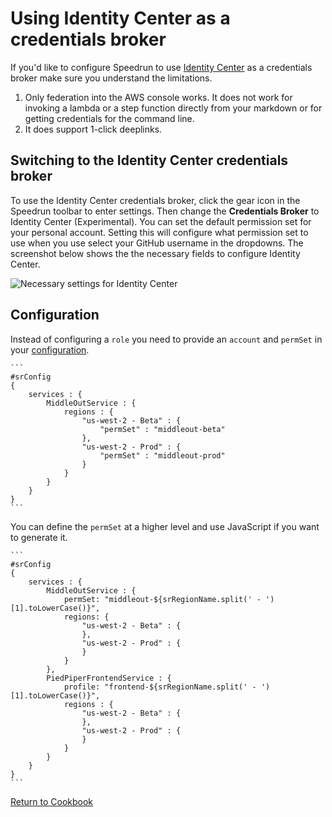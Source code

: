 # Using Identity Center as a credentials broker

If you'd like to configure Speedrun to use [Identity Center](https://aws.amazon.com/about-aws/whats-new/2024/04/aws-iam-identity-center-shortcut-links-aws-access-portal/) as a credentials broker make sure you understand the limitations.

1. Only federation into the AWS console works.  It does not work for invoking a lambda or a step function directly from your markdown or for getting credentials for the command line.
3. It does support 1-click deeplinks.

## Switching to the Identity Center credentials broker

To use the Identity Center credentials broker, click the gear icon in the Speedrun toolbar to enter settings.  Then change the **Credentials Broker** to Identity Center (Experimental).  You can set the default permission set for your personal account. Setting this will configure what permission set to use when you use select your GitHub username in the dropdowns.  The screenshot below shows the the necessary fields to configure Identity Center.

![Necessary settings for Identity Center](https://github.com/No-Backspace-Crew/Speedrun/assets/97474956/747f5b07-9775-4164-8546-2f05af60ccfb)

## Configuration

Instead of configuring a `role` you need to provide an `account` and `permSet` in your [configuration](https://github.com/No-Backspace-Crew/Speedrun/wiki/Speedrun-Configuration).

````
```
#srConfig
{
    services : {
        MiddleOutService : {
            regions : {
                "us-west-2 - Beta" : {
                    "permSet" : "middleout-beta"
                },
                "us-west-2 - Prod" : {
                    "permSet" : "middleout-prod"
                }
            }
        }
    }
}
```
````

You can define the `permSet` at a higher level and use JavaScript if you want to generate it.

````
```
#srConfig
{
    services : {
        MiddleOutService : {
            permSet: "middleout-${srRegionName.split(' - ')[1].toLowerCase()}",
            regions: {
                "us-west-2 - Beta" : {
                },
                "us-west-2 - Prod" : {
                }
            }
        },
        PiedPiperFrontendService : {
            profile: "frontend-${srRegionName.split(' - ')[1].toLowerCase()}",
            regions : {
                "us-west-2 - Beta" : {
                },
                "us-west-2 - Prod" : {
                }
            }
        }
    }
}
```
````
[Return to Cookbook](https://github.com/No-Backspace-Crew/Speedrun/wiki/Cookbook)
